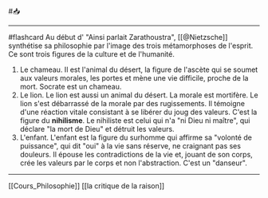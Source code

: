 #📥 
___
#flashcard Au début d' "Ainsi parlait Zarathoustra", [[@Nietzsche]] synthétise sa philosophie par l'image des trois métamorphoses de l'esprit. Ce sont trois figures de la culture et de l'humanité.
1. Le chameau. Il est l'animal du désert, la figure de l'ascète qui se soumet aux valeurs morales, les portes et mène une vie difficile, proche de la mort. Socrate est un chameau.
2. Le lion. Le lion est aussi un animal du désert. La morale est mortifère. Le lion s'est débarrassé de la morale par des rugissements. Il témoigne d'une réaction vitale consistant à se libérer du joug des valeurs. C'est la figure du **nihilisme**. Le nihiliste est celui qui n'a "ni Dieu ni maître", qui déclare "la mort de Dieu" et détruit les valeurs.
3. L'enfant. L'enfant est la figure du surhomme qui affirme sa "volonté de puissance", qui dit "oui" à la vie sans réserve, ne craignant pas ses douleurs. Il épouse les contradictions de la vie et, jouant de son corps, crée les valeurs par le corps et non l'abstraction. C'est un "danseur".

---
[[Cours_Philosophie]] [[la critique de la raison]]